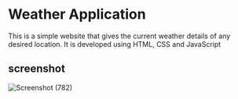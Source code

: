 # Weather Application
This is a simple website that gives the current weather details of any desired location. It is developed using HTML, CSS and JavaScript

## screenshot

![Screenshot (782)](https://github.com/user-attachments/assets/3b668ddb-8afc-4c7a-a51f-6b1da0f03e76)
